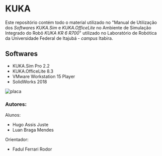 # KUKA

Este repositório contém todo o material utilizado no "Manual de Utilização dos *Softwares KUKA.Sim* e *KUKA.OfficeLite* no Ambiente de Simulação Integrado do Robô *KUKA KR 6 R700*" utilizado no Laboratório de Robótica da Universidade Federal de Itajubá - *campus* Itabira.

## Softwares
   * KUKA.Sim Pro 2.2
   * KUKA.OfficeLite 8.3
   * VMware Workstation 15 Player
   * SolidWorks 2018
  

![placa](https://user-images.githubusercontent.com/45035051/48899151-e657ef00-ee35-11e8-8dd8-00a10b38436d.png)


  ### Autores:
Alunos:

   * Hugo Assis Juste
   * Luan Braga Mendes
   
Orientador:

   * Fadul Ferrari Rodor
